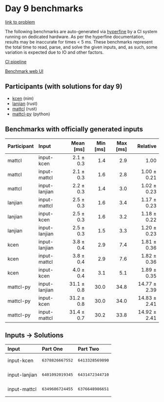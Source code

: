# Day 9 benchmarks

[link to problem](https://adventofcode.com/2024/day/9)

The following benchmarks are auto-generated via
[hyperfine](https://github.com/sharkdp/hyperfine) by a CI system running on
dedicated hardware. As per the hyperfine documentation, results may be
inaccurate for times < 5 ms. These benchmarks represent the total time to read,
parse, and solve the given inputs, and, as such, some variation is expected due
to IO and other factors.

[CI pipeline](http://ci.papercode.net:8080/teams/main/pipelines/aoc2024)

[Benchmark web UI](https://aoc.ancalagon.black)


## Participants (with solutions for day 9)

- [kcen](https://github.com/kcen/aoc2024) (nim)
- [lanjian](https://github.com/lanjian/aoc-2024) (rust)
- [mattcl](https://github.com/mattcl/aoc2024) (rust)
- [mattcl-py](https://github.com/mattcl/aoc2024-py) (python)


## Benchmarks with officially generated inputs

| Participant | Input | Mean [ms] | Min [ms] | Max [ms] | Relative |
|:---|:---|---:|---:|---:|---:|
| mattcl | input-kcen | 2.1 ± 0.3 | 1.4 | 2.9 | 1.00 |
| mattcl | input-mattcl | 2.1 ± 0.3 | 1.6 | 2.8 | 1.00 ± 0.21 |
| mattcl | input-lanjian | 2.2 ± 0.3 | 1.4 | 3.0 | 1.02 ± 0.23 |
| lanjian | input-mattcl | 2.5 ± 0.3 | 1.6 | 3.4 | 1.17 ± 0.23 |
| lanjian | input-kcen | 2.5 ± 0.3 | 1.6 | 3.2 | 1.18 ± 0.22 |
| lanjian | input-lanjian | 2.5 ± 0.3 | 1.5 | 3.3 | 1.20 ± 0.23 |
| kcen | input-lanjian | 3.8 ± 0.4 | 2.9 | 7.4 | 1.81 ± 0.36 |
| kcen | input-mattcl | 3.8 ± 0.4 | 2.9 | 7.6 | 1.82 ± 0.36 |
| kcen | input-kcen | 4.0 ± 0.4 | 3.1 | 5.1 | 1.89 ± 0.35 |
| mattcl-py | input-lanjian | 31.1 ± 0.8 | 30.0 | 34.8 | 14.77 ± 2.39 |
| mattcl-py | input-kcen | 31.2 ± 0.8 | 30.0 | 34.0 | 14.83 ± 2.41 |
| mattcl-py | input-mattcl | 31.4 ± 0.7 | 30.2 | 33.8 | 14.92 ± 2.41 |


## Inputs -> Solutions

| Input | Part One | Part Two |
|:---|:---|:---|
|input-kcen|<pre>6378826667552</pre>|<pre>6413328569890</pre>|
|input-lanjian|<pre>6401092019345</pre>|<pre>6431472344710</pre>|
|input-mattcl|<pre>6349606724455</pre>|<pre>6376648986651</pre>|
